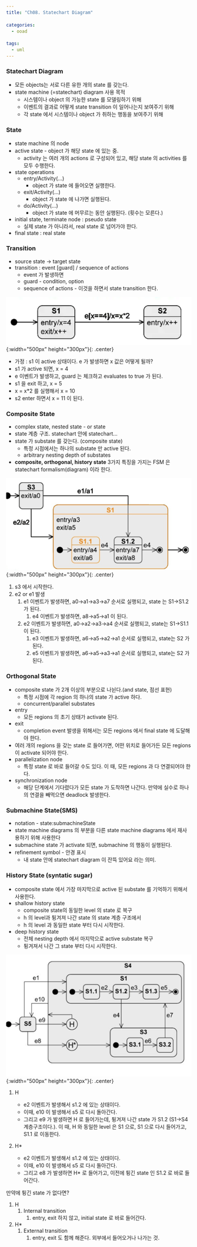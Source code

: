 ```yaml
---
title: "Ch08. Statechart Diagram"

categories:
  - ooad

tags:
  - uml
---
```


### Statechart Diagram
- 모든 objects는 서로 다른 유한 개의 state 를 갖는다.
- state machine (=statechart) diagram 사용 목적
  - 시스템이나 object 의 가능한 state 를 모델링하기 위해
  - 이벤트의 결과로 어떻게 state transition 이 일어나는지 보여주기 위해
  - 각 state 에서 시스템이나 object 가 취하는 행동을 보여주기 위해

### State
- state machine 의 node
- active state - object 가 해당 state 에 있는 중.
  - activity 는 여러 개의 actions 로 구성되어 있고, 해당 state 의 activities 를 모두 수행한다.
- state operations
  - entry/Activity(...)
    - object 가 state 에 들어오면 실행한다.
  - exit/Activity(...)
    - object 가 state 에 나가면 실행된다.
  - do/Activity(...)
    - object 가 state 에 머무르는 동안 실행된다. (횟수는 모른다.)
- initial state, terminate node : pseudo state
  - 실제 state 가 아니라서, real state 로 넘어가야 한다.
- final state : real state
  

### Transition
- source state -> target state
- transition : event [guard] / sequence of actions
  - event 가 발생하면
  - guard - condition, option
  - sequence of actions - 이것을 하면서 state transition 한다.

![Validation](/assets/images/transition.png){:width="500px" height="300px"}{: .center}
- 가정 : s1 이 active 상태이다. e 가 발생하면 x 값은 어떻게 될까?
- s1 가 active 되면, x = 4
- e 이벤트가 발생하고, guard 는 체크하고 evaluates to true 가 된다.
- s1 을 exit 하고, x = 5
- x = x*2 를 실행해서 x = 10
- s2 enter 하면서 x = 11 이 된다.


### Composite State
- complex state, nested state - or state
- state 계층 구조. statechart 안에 statechart...
- state 가 substate 를 갖는다. (composite state)
  - 특정 시점에서는 하나의 substate 만 active 된다.
  - arbitrary nesting depth of substates
- **composite, orthogonal, history state** 3가지 특징을 가지는 FSM 은 statechart formalism(diagram) 이라 한다. 


![Validation](/assets/images/compositestate.png){:width="500px" height="300px"}{: .center}
1. s3 에서 시작한다.
2. e2 or e1 발생
   1. e1 이벤트가 발생하면, a0->a1->a3->a7 순서로 실행되고, state 는 S1->S1.2 가 된다.
      1. e4 이벤트가 발생하면, a8->a5->a1 이 된다. 
   2. e2 이벤트가 발생하면, a0->a2->a3->a4 순서로 실행되고, state는 S1->S1.1 이 된다.
      1. e3 이벤트가 발생하면, a6->a5->a2->a1 순서로 실행되고, state는 S2 가 된다.
      2. e5 이벤트가 발생하면, a6->a5->a3->a1 순서로 실행되고, state는 S2 가 된다. 


### Orthogonal State 
- composite state 가 2개 이상의 부분으로 나뉜다.(and state, 점선 표현)
  - 특정 시점에 각 region 의 하나의 state 가 active 하다.
  - concurrent/parallel substates
- entry
  - 모든 regions 의 초기 상태가 activate 된다.
- exit
  - completion event 발생을 위해서는 모든 regions 에서 final state 에 도달해야 한다.
- 여러 개의 regions 을 갖는 state 로 들어가면, 어떤 위치로 들어가든 모든 regions 이 activate 되어야 한다. 
- parallelization node
  - 특정 state 로 바로 들어갈 수도 있다. 이 때, 모든 regions 과 다 연결되어야 한다.
- synchronization node
  - 해당 단계에서 기다렸다가 모든 state 가 도착하면 나간다. 만약에 실수로 하나의 연결을 빼먹으면 deadlock 발생한다.


### Submachine State(SMS)
- notation - state:submachineState
- state machine diagrams 의 부분을 다른 state machine diagrams 에서 재사용하기 위해 사용한다
- submachine state 가 activate 되면, submachine 의 행동이 실행된다.
- refinement symbol - 안경 표시
  - 내 state 안에 statechart diagram 이 잔뜩 있어요 라는 의미.


### History State (syntatic sugar)
- composite state 에서 가장 마지막으로 active 된 substate 를 기억하기 위해서 사용한다.
- shallow history state
  - composite state의 동일한 level 의 state 로 복구
  - h 의 level과 튕겨져 나간 state 의 state 계층 구조에서 
  - h 의 level 과 동일한 state 부터 다시 시작한다.
- deep history state
  - 전체 nesting depth 에서 마지막으로 active substate 복구
  -  튕겨져서 나간 그 state 부터 다시 시작한다.

![Validation](/assets/images/historystate.png){:width="500px" height="300px"}{: .center}
1. H
   - e2 이벤트가 발생해서 s1.2 에 있는 상태이다.
   - 이때, e10 이 발생해서 s5 로 다시 돌아간다.
   - 그리고 e9 가 발생하면 H 로 들어가는데, 튕겨져 나간 state 가 S1.2 (S1->S4 계층구조이다.). 이 때, H 와 동일한 level 은 S1 으로, S1 으로 다시 들어가고, S1.1 로 이동한다.

2. H*
   - e2 이벤트가 발생해서 s1.2 에 있는 상태이다.
   - 이때, e10 이 발생해서 s5 로 다시 돌아간다.
   - 그리고 e8 가 발생하면 H* 로 들어가고, 이전에 튕긴 state 인 S1.2 로 바로 들어간다.

만약에 튕긴 state 가 없다면?
1. H
   1. Internal transition
      1. entry, exit 하지 않고, initial state 로 바로 들어간다.
2. H*
   1. External transition
      1. entry, exit 도 함께 해준다. 외부에서 들어오거나 나가는 것.